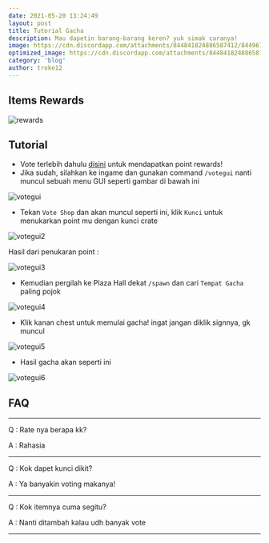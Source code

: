 ```yaml
---
date: 2021-05-20 13:24:49 
layout: post
title: Tutorial Gacha
description: Mau dapetin barang-barang keren? yuk simak caranya!
image: https://cdn.discordapp.com/attachments/844841824886587412/844967343444590623/gacha-crate.png
optimized_image: https://cdn.discordapp.com/attachments/844841824886587412/844967343444590623/gacha-crate.png
category: 'blog'
author: troke12
---
```


## Items Rewards
![rewards](https://cdn.discordapp.com/attachments/844841824886587412/844972248455708672/EpicCrate.png)

## Tutorial
- Vote terlebih dahulu [disini](https://link.troke.id/vote-mc) untuk mendapatkan point rewards!
- Jika sudah, silahkan ke ingame dan gunakan command `/votegui` nanti muncul sebuah menu GUI seperti gambar di bawah ini

![votegui](https://cdn.discordapp.com/attachments/844841824886587412/844969139864862760/2021-05-20_23.50.35.png)

- Tekan `Vote Shop` dan akan muncul seperti ini, klik `Kunci` untuk menukarkan point mu dengan kunci crate

![votegui2](https://cdn.discordapp.com/attachments/844841824886587412/844973616876617728/2021-05-21_00.23.11.png)

Hasil dari penukaran point :

![votegui3](https://cdn.discordapp.com/attachments/844841824886587412/844974115911630870/unknown.png)

- Kemudian pergilah ke Plaza Hall dekat `/spawn` dan cari `Tempat Gacha` paling pojok

![votegui4](https://cdn.discordapp.com/attachments/844841824886587412/844969140230160434/2021-05-20_23.50.57.png)

- Klik kanan chest untuk memulai gacha! ingat jangan diklik signnya, gk muncul

![votegui5](https://cdn.discordapp.com/attachments/844841824886587412/844969141160902696/2021-05-20_23.50.59.png)

- Hasil gacha akan seperti ini

![votegui6](https://cdn.discordapp.com/attachments/844841824886587412/844974928054190090/unknown.png)

## FAQ

--------------------------

Q : Rate nya berapa kk?

A : Rahasia

--------------------------

Q : Kok dapet kunci dikit?

A : Ya banyakin voting makanya!

--------------------------

Q : Kok itemnya cuma segitu?

A : Nanti ditambah kalau udh banyak vote

--------------------------
